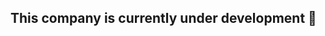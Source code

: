 ## This company is currently under development :pizza:

<!---
DeMaggic/DeMaggic is a ✨ special ✨ repository because its `README.md` (this file) appears on your GitHub profile.
You can click the Preview link to take a look at your changes.
--->
